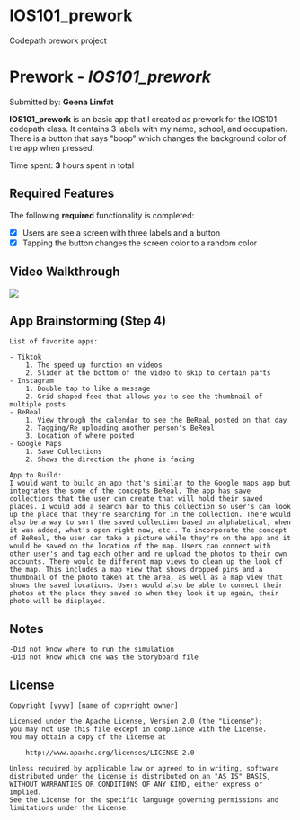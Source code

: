 # IOS101_prework
Codepath prework project

# Prework - *IOS101_prework*

Submitted by: **Geena Limfat**

**IOS101_prework** is an basic app that I created as prework for the IOS101 codepath class. It contains 3 labels with my name, school, and occupation. There is a button that says "boop" which changes the background color of the app when pressed. 

Time spent: **3** hours spent in total

## Required Features

The following **required** functionality is completed:

- [x] Users are see a screen with three labels and a button
- [x] Tapping the button changes the screen color to a random color
 
## Video Walkthrough

<div>
    <a href="https://www.loom.com/share/035bb2a182a14c1ab721820da6982e29">
    </a>
    <a href="https://www.loom.com/share/035bb2a182a14c1ab721820da6982e29">
      <img style="max-width:300px;" src="null">
    </a>
  </div>

## App Brainstorming (Step 4)
    List of favorite apps:

    - Tiktok
        1. The speed up function on videos
        2. Slider at the bottom of the video to skip to certain parts
    - Instagram
        1. Double tap to like a message
        2. Grid shaped feed that allows you to see the thumbnail of multiple posts
    - BeReal
        1. View through the calendar to see the BeReal posted on that day
        2. Tagging/Re uploading another person's BeReal
        3. Location of where posted
    - Google Maps
        1. Save Collections
        2. Shows the direction the phone is facing
        
    App to Build:
    I would want to build an app that's similar to the Google maps app but integrates the some of the concepts BeReal. The app has save collections that the user can create that will hold their saved places. I would add a search bar to this collection so user's can look up the place that they're searching for in the collection. There would also be a way to sort the saved collection based on alphabetical, when it was added, what's open right now, etc.. To incorporate the concept of BeReal, the user can take a picture while they're on the app and it would be saved on the location of the map. Users can connect with other user's and tag each other and re upload the photos to their own accounts. There would be different map views to clean up the look of the map. This includes a map view that shows dropped pins and a thumbnail of the photo taken at the area, as well as a map view that shows the saved locations. Users would also be able to connect their photos at the place they saved so when they look it up again, their photo will be displayed. 
    

## Notes

    -Did not know where to run the simulation
    -Did not know which one was the Storyboard file
    

## License

    Copyright [yyyy] [name of copyright owner]

    Licensed under the Apache License, Version 2.0 (the "License");
    you may not use this file except in compliance with the License.
    You may obtain a copy of the License at

        http://www.apache.org/licenses/LICENSE-2.0

    Unless required by applicable law or agreed to in writing, software
    distributed under the License is distributed on an "AS IS" BASIS,
    WITHOUT WARRANTIES OR CONDITIONS OF ANY KIND, either express or implied.
    See the License for the specific language governing permissions and
    limitations under the License.
